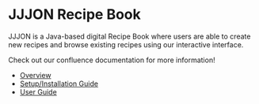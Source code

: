 # JJJON Recipe Book

JJJON is a Java-based digital Recipe Book where users are able to create new recipes and browse existing recipes using our interactive interface.

Check out our confluence documentation for more information!

- [Overview](https://jjjon-recipe-book.atlassian.net/wiki/spaces/JJJONRECIP/pages/163938/Home)
- [Setup/Installation Guide](https://jjjon-recipe-book.atlassian.net/wiki/spaces/JJJONRECIP/pages/163956/Setup+Installation)
- [User Guide](https://jjjon-recipe-book.atlassian.net/wiki/spaces/JJJONRECIP/pages/163947/User+Guide)